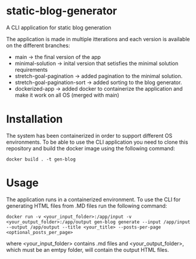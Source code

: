 # static-blog-generator
A CLI application for static blog generation

The application is made in multiple itterations and each version is available on the different branches:
  * main -> the final version of the app
  * minimal-solution -> inital version that setisfies the minimal solution requirements
  * stretch-goal-pagination -> added pagination to the minimal solution.
  * stretch-goal-pagination-sort -> added sorting to the blog generator.
  * dockerized-app -> added docker to containerize the application and make it work on all OS (merged with main)


# Installation
The system has been containerized in order to support different OS environments.  To be able to use the CLI application you need to clone this repository and build the docker image using the following command: 

```
docker build . -t gen-blog 
```

# Usage
The application runs in a containerized environment. 
To use the CLI for generating HTML files from .MD files run the following command:

```
docker run -v <your_input_folder>:/app/input -v <your_output_folder>:/app/output gen-blog generate --input /app/input --output /app/output --title <your_title> --posts-per-page <optional_posts_per_page>
```

where <your_input_folder> contains .md files and <your_output_folder>, which must be an emtpy folder, will contain the output HTML files.

